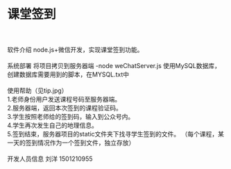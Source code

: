 <h1>课堂签到 </h1>
<br><br>
软件介绍
node.js+微信开发，实现课堂签到功能。
<br><br>
系统部署
将项目拷贝到服务器端
-node weChatServer.js
使用MySQL数据库，创建数据库需要用到的脚本，在MYSQL.txt中
<br><br>
使用帮助（见tip.jpg）<br>
1.老师身份用户发送课程号码至服务器端。<br>
2.服务器端，返回本次签到的课程验证码。<br>
3.学生按照老师给的签到码，输入到公众号内。<br>
4.学生再次发生自己的地理信息。<br>
5.签到结束，服务器项目的static文件夹下找寻学生签到的文件。
  （每个课程，某一天的签到情况作为一个签到文件，独立存放）<br>
<br>
开发人员信息
刘洋 1501210955